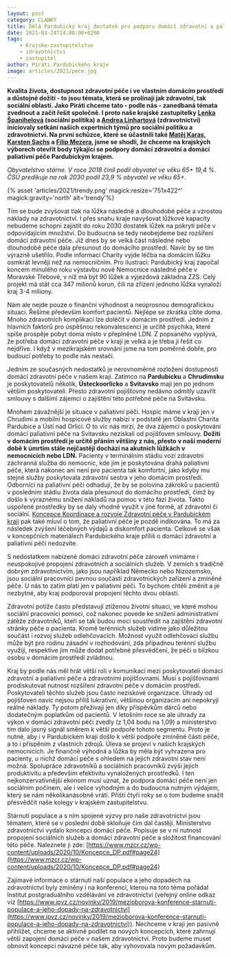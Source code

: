 ```yaml
---
layout: post
category: CLANKY
title: Dělá Pardubický kraj dostatek pro podporu domácí zdravotní a paliativní péče?
date: 2021-03-24T14:00:00+0200
tags: 
    - Krajske-zastupitelstvo
    - zdravotnictvi
    - zastupitel
author: Piráti Pardubického kraje
image: articles/2021/pece.jpg
---
```


**Kvalita života, dostupnost zdravotní péče i ve vlastním domácím prostředí a důstojné dožití - to jsou témata, která se prolínají jak zdravotní, tak sociální oblastí. Jako Piráti chceme tato - podle nás - zanedbaná témata zvednout a začít řešit společně. I proto naše krajské zastupitelky [Lenka Španihelová](https://pardubicky.pirati.cz/lide/lenka-spanihelova/) (sociální politika) a [Andrea Linhartová](https://pardubicky.pirati.cz/lide/andrea-linhartova/) (zdravotnictví) iniciovaly setkání našich expertních týmů pro sociální politiku a zdravotnictví. Na první schůzce, které se účastnili také [Matěj Karas](https://pardubicky.pirati.cz/lide/matej-karas/), [Karsten Sachs](https://pardubicky.pirati.cz/lide/karsten-sachs/) a [Filip Mezera](https://pardubicky.pirati.cz/lide/filip-mezera/), jsme se shodli, že chceme na krajských výborech otevřít body týkající se podpory domácí zdravotní a domácí paliativní péče Pardubickým krajem.**

*Obyvatelstvo stárne. V roce 2018 činil podíl obyvatel ve věku 65+ 19,4 %. ČSÚ predikuje na rok 2030 podíl 23,9 % obyvatel ve věku 65+.*

{% asset 'articles/2021/trendy.png' magick:resize='751x422^' magick:gravity='north' alt='trendy'%}


Tím se bude zvyšovat tlak na lůžka následné a dlouhodobé péče a vzrostou náklady na zdravotnictví. I přes snahu kraje navyšovat lůžkové kapacity nebudeme schopni zajistit do roku 2030 dostatek lůžek na pokrytí péče v odpovídajícím množství. Do budoucna se tedy neobejdeme bez rozšíření domácí zdravotní péče. Již dnes by se velká část následné nebo dlouhodobé péče dala přesunout do domácího prostředí. Navíc by se tím výrazně ušetřilo. Podle informací Charity vyjde léčba na domácím lůžku osmkrát levněji než na nemocničním. Pro ilustraci: Pardubický kraj započal koncem minulého roku výstavbu nové Nemocnice následné péče v Moravské Třebové, v níž má být 90 lůžek a výjezdová základna ZZS. Celý projekt má stát cca 347 milionů korun, čili na zřízení jednoho lůžka vynaloží kraj 3-4 miliony.

Nám ale nejde pouze o finanční výhodnost a neúprosnou demografickou situaci. Řešíme především komfort pacientů. Nejlépe se zkrátka cítíte doma. Mnoho zdravotních komplikací lze doléčit v domácím prostředí. Jedním z hlavních faktorů pro úspěšnou rekonvalescenci je určitě psychika, které spíše prospěje pobyt doma místo v přeplněné LDN. Z popsaného vyplývá, že potřeba domácí zdravotní péče v kraji je velká a je třeba ji řešit co nejdříve. I když v mezikrajském srovnání jsme na tom poměrně dobře, pro budoucí potřeby to podle nás nestačí.

Jedním ze současných nedostatků je nerovnoměrné rozložení dostupnosti domácí zdravotní péče v našem kraji. Zatímco na **Pardubicku** a **Chrudimsku** je poskytovatelů několik, **Ústeckoorlicko** a **Svitavsko** mají jen po jednom větším poskytovateli. Přesto zdravotní pojišťovny nedávno odmítly uzavřít smlouvy s dalšími zájemci o zajištění této potřebné péče na Svitavsku.

Mnohem závažnější je situace v paliativní péči. Hospic máme v kraji jen v Chrudimi a mobilní hospicové služby nabízí v podstatě jen Oblastní Charita Pardubice a Ústí nad Orlicí. O to víc nás mrzí, že dva zájemci o poskytování domácí paliativní péče na Svitavsku nezískali od pojišťoven smlouvy. **Dožití v domácím prostředí je určitě přáním většiny z nás, přesto v naší moderní době k úmrtím stále nejčastěji dochází na akutních lůžkách v nemocnicích nebo LDN.** Pacienty v terminálním stádiu vozí zdravotní záchranná služba do nemocnic, kde jim je poskytována drahá paliativní péče, která nakonec ani není pro pacienta tak komfortní, jako kdyby mu stejné služby poskytovala zdravotní sestra v jeho domácím prostředí. Odborníci na paliativní péči odhadují, že by se polovina zákroků u pacientů v posledním stádiu života dala přesunout do domácího prostředí, čímž by došlo k výraznému snížení nákladů na pomoc v této fázi života. Takto uspořené prostředky by se daly vhodně využít v jiné formě, ať zdravotní či sociální. [Koncepce Koordinace a rozvoje Zdravotní péče v Pardubickém kraji](https://www.pardubickykraj.cz/viewDocument.aspx?document=44861) pak také mluví o tom, že paliativní péče je pozdě indikována. To má za následek zvýšení léčebných výdajů a diskomfort pacienta. Celkově se však v koncepčních materiálech Pardubického kraje příliš o domácí zdravotní a paliativní péči nedozvíte.

S nedostatkem nabízené domácí zdravotní péče zároveň vnímáme i neuspokojivé propojení zdravotních a sociálních služeb. V zemích s tradičně dobrým zdravotnictvím, jako jsou například Německo nebo Nizozemsko, jsou sociální pracovníci pevnou součástí zdravotnických zařízení a zmíněné péče. U nás to zatím platí jen v paliativní péči. To bychom chtěli změnit a je nezbytné, aby kraj podporoval propojení těchto dvou oblastí.

Zdravotní potíže často představují ztíženou životní situaci, ve které mohou sociální pracovníci pomoci, což nakonec povede ke snížení administrativní zátěže zdravotníků, kteří se tak budou moci soustředit na zajištění zdravotní stránky péče o pacienta. Kromě terénních služeb vidíme jako důležitou součást i rozvoj služeb odlehčovacích. Možnost využít odlehčovací službu může být pro rodinu zásadní v rozhodování, zda případnou terénní službu využijí, respektive jim může dodat potřebné přesvědčení, že péči o blízkou osobu v domácím prostředí zvládnou.

Kraj by podle nás měl hrát větší roli v komunikaci mezi poskytovateli domácí zdravotní a paliativní péče a zdravotními pojišťovnami. Musí s pojišťovnami prodiskutovat nutnost rozšíření zdravotní péče v domácím prostředí. Poskytovateli těchto služeb jsou často neziskové organizace. Úhrady od pojišťoven navíc nejsou příliš lukrativní, většinou organizacím ani nepokryjí reálné náklady. Ty potom přežívají jen díky příspěvkům dárců nebo dodatečným poplatkům od pacientů. V letošním roce se ale úhrady za výkon v domácí zdravotní péči zvedly (z 1,04 bodu na 1,09) a ministerstvo tím dalo jasný signál směrem k větší podpoře tohoto segmentu. Proto je nutné, aby i v Pardubickém kraji došlo k větší podpoře zmíněné části péče, a to i přispěním z vlastních zdrojů. Úleva se projeví v našich krajských nemocnicích. Je finančně výhodná a lůžka by měla být vyhrazena pro pacienty, u nichž domácí péče s ohledem na jejich zdravotní stav není možná. Spolupráce zdravotníků a sociálních pracovníků zvýší jejich produktivitu a především efektivitu vynaložených prostředků. I ten nejkonzervativnější ekonom musí uznat, že podpora domácí péče není jen sociálním počinem, ale i velice výhodným a do budoucna nutným výdajem, který se nám několikanásobně vrátí. Příští čtyři roky se o tom budeme snažit přesvědčit naše kolegy v krajském zastupitelstvu.

Stárnutí populace a s ním spojené výzvy pro naše zdravotnictví jsou tématem, které se v poslední době skloňuje čím dál častěji. Ministerstvo zdravotnictví vydalo koncepci domácí péče. Popisuje se v ní nutnost propojení sociálních služeb a domácí zdravotní péče a složitost financování této péče. Naleznete ji zde: [https://www.mzcr.cz/wp-content/uploads/2020/10/Koncepce_DP.pdf#page24](https://www.mzcr.cz/wp-content/uploads/2020/10/Koncepce_DP.pdf#page24)

Zajímavé informace o stárnutí naší populace a jeho dopadech na zdravotnictví byly zmíněny i na konferenci, kterou na toto téma pořádal Institut postgraduálního vzdělávání ve zdravotnictví (veřejný online odkaz viz [https://www.ipvz.cz/novinky/2019/mezioborova-konference-starnuti-populace-a-jeho-dopady-na-zdravotnictvi](https://www.ipvz.cz/novinky/2019/mezioborova-konference-starnuti-populace-a-jeho-dopady-na-zdravotnictvi)). Nechceme v kraji jen pasivně přihlížet, chceme se aktivně podílet na nových koncepcích, které zahrnují větší zapojení domácí péče v našem zdravotnictví. Proto budeme muset obnovit koncepci návazné péče tak, aby vyhovovala novým požadavkům.
